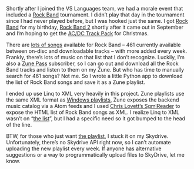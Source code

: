 Shortly after I joined the VS Languages team, we had a morale event that
included a [Rock Band](http://www.rockband.com/) tournament. I didn’t
play that day in the tournament since I had never played before, but I
was hooked just the same. I got [Rock
Band](http://www.xbox.com/games/rockband) for my birthday, [Rock Band
2](http://www.xbox.com/games/rockband2) shortly after it came out in
September and I’m hoping to get the [AC/DC Track
Pack](http://www.rockband.com/games/acdc) for Christmas.

There are [lots of songs](http://www.rockband.com/music/songs) available
for Rock Band – 461 currently available between on-disc and downloadable
tracks – with more added every week. Frankly, there’s lots of music on
that list that I don’t recognize. Luckily, I’m also a [Zune
Pass](http://www.zune.net/software/zunepass/) subscriber, so I can go
out and download all the Rock Band tracks and listen to them on my Zune.
But who has time to manually search for 461 songs? Not me. So I wrote a
little Python app to download the list of Rock Band songs and save it as
a Zune playlist.

I ended up use Linq to XML very heavily in this project. Zune playlists
use the same XML format as [Windows
playlists](http://msdn.microsoft.com/en-us/library/bb249686.aspx), Zune
exposes the backend music catalog via a Atom feeds and I used [Chris
Lovett’s
SgmlReader](http://www.lovettsoftware.com/blogs/blog.aspx?id=56) to
expose the HTML list of Rock Band songs as XML. I realize Linq to XML
wasn’t on “[the
list](http://devhawk.net/2008/11/12/ironpython-and-insert-msft-technology-here/)”,
but I had a specific need so it got bumped to the head of the line.

BTW, for those who just want [the
playlist](http://cid-0d9bc809858885a4.skydrive.live.com/self.aspx/DevHawk%20Content/Zune/rockband.zpl),
I stuck it on my Skydrive. Unfortunately, there’s no Skydrive API right
now, so I can’t automate uploading the new playlist every week. If
anyone has alternative suggestions or a way to programmatically upload
files to SkyDrive, let me know.

